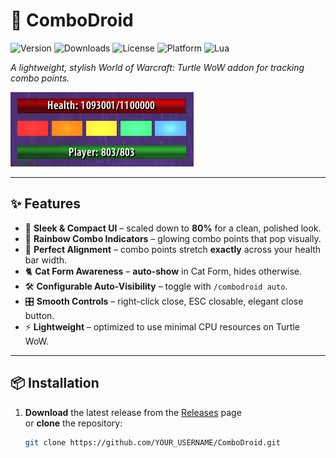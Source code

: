 # 🐾 ComboDroid  

![Version](https://img.shields.io/badge/version-1.0.0-blue.svg)
![Downloads](https://img.shields.io/github/downloads/donbay/ComboDroid/total?color=brightgreen)
![License](https://img.shields.io/github/license/donbay/ComboDroid)
![Platform](https://img.shields.io/badge/platform-Turtle%20WoW-orange)
![Lua](https://img.shields.io/badge/language-Lua-blueviolet)

*A lightweight, stylish World of Warcraft: Turtle WoW addon for tracking combo points.*  

![Description of image](images/screenshot.png)<!-- Optional: replace with your demo GIF or remove -->

---

## ✨ Features  

- 🎨 **Sleek & Compact UI** – scaled down to **80%** for a clean, polished look.  
- 🌈 **Rainbow Combo Indicators** – glowing combo points that pop visually.  
- 🎯 **Perfect Alignment** – combo points stretch **exactly** across your health bar width.  
- 🐈 **Cat Form Awareness** – **auto-show** in Cat Form, hides otherwise.  
- 🛠 **Configurable Auto-Visibility** – toggle with `/combodroid auto`.  
- 🎛 **Smooth Controls** – right-click close, ESC closable, elegant close button.  
- ⚡ **Lightweight** – optimized to use minimal CPU resources on Turtle WoW.  

---

## 📦 Installation  

1. **Download** the latest release from the [Releases](https://github.com/donbay/ComboDroid/releases) page  
   or **clone** the repository:  

   ```bash
   git clone https://github.com/YOUR_USERNAME/ComboDroid.git
